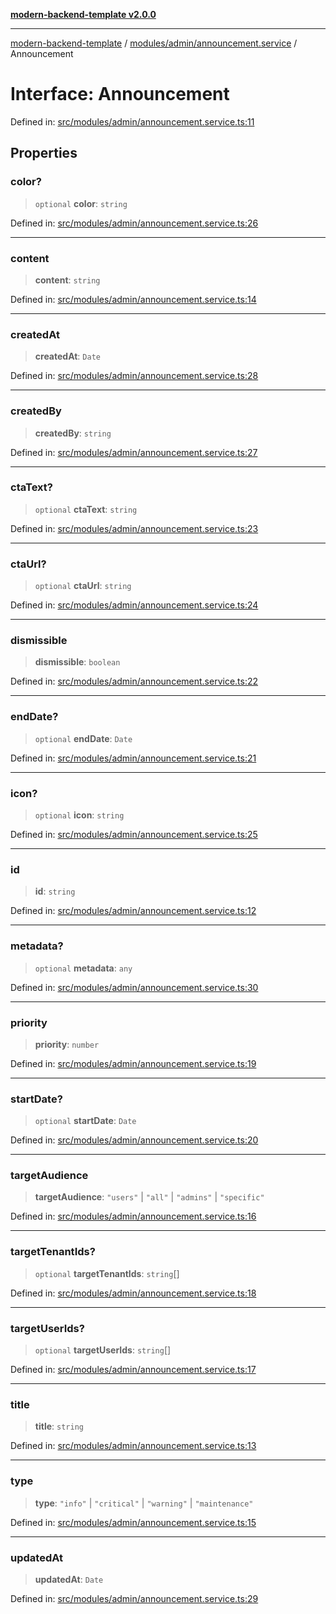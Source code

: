 [**modern-backend-template v2.0.0**](../../../../README.md)

***

[modern-backend-template](../../../../modules.md) / [modules/admin/announcement.service](../README.md) / Announcement

# Interface: Announcement

Defined in: [src/modules/admin/announcement.service.ts:11](https://github.com/maemreyo/saas-4cus-nodejs/blob/1a77de11cd6eaefe66c31c7f5de281673fc25ce5/src/modules/admin/announcement.service.ts#L11)

## Properties

### color?

> `optional` **color**: `string`

Defined in: [src/modules/admin/announcement.service.ts:26](https://github.com/maemreyo/saas-4cus-nodejs/blob/1a77de11cd6eaefe66c31c7f5de281673fc25ce5/src/modules/admin/announcement.service.ts#L26)

***

### content

> **content**: `string`

Defined in: [src/modules/admin/announcement.service.ts:14](https://github.com/maemreyo/saas-4cus-nodejs/blob/1a77de11cd6eaefe66c31c7f5de281673fc25ce5/src/modules/admin/announcement.service.ts#L14)

***

### createdAt

> **createdAt**: `Date`

Defined in: [src/modules/admin/announcement.service.ts:28](https://github.com/maemreyo/saas-4cus-nodejs/blob/1a77de11cd6eaefe66c31c7f5de281673fc25ce5/src/modules/admin/announcement.service.ts#L28)

***

### createdBy

> **createdBy**: `string`

Defined in: [src/modules/admin/announcement.service.ts:27](https://github.com/maemreyo/saas-4cus-nodejs/blob/1a77de11cd6eaefe66c31c7f5de281673fc25ce5/src/modules/admin/announcement.service.ts#L27)

***

### ctaText?

> `optional` **ctaText**: `string`

Defined in: [src/modules/admin/announcement.service.ts:23](https://github.com/maemreyo/saas-4cus-nodejs/blob/1a77de11cd6eaefe66c31c7f5de281673fc25ce5/src/modules/admin/announcement.service.ts#L23)

***

### ctaUrl?

> `optional` **ctaUrl**: `string`

Defined in: [src/modules/admin/announcement.service.ts:24](https://github.com/maemreyo/saas-4cus-nodejs/blob/1a77de11cd6eaefe66c31c7f5de281673fc25ce5/src/modules/admin/announcement.service.ts#L24)

***

### dismissible

> **dismissible**: `boolean`

Defined in: [src/modules/admin/announcement.service.ts:22](https://github.com/maemreyo/saas-4cus-nodejs/blob/1a77de11cd6eaefe66c31c7f5de281673fc25ce5/src/modules/admin/announcement.service.ts#L22)

***

### endDate?

> `optional` **endDate**: `Date`

Defined in: [src/modules/admin/announcement.service.ts:21](https://github.com/maemreyo/saas-4cus-nodejs/blob/1a77de11cd6eaefe66c31c7f5de281673fc25ce5/src/modules/admin/announcement.service.ts#L21)

***

### icon?

> `optional` **icon**: `string`

Defined in: [src/modules/admin/announcement.service.ts:25](https://github.com/maemreyo/saas-4cus-nodejs/blob/1a77de11cd6eaefe66c31c7f5de281673fc25ce5/src/modules/admin/announcement.service.ts#L25)

***

### id

> **id**: `string`

Defined in: [src/modules/admin/announcement.service.ts:12](https://github.com/maemreyo/saas-4cus-nodejs/blob/1a77de11cd6eaefe66c31c7f5de281673fc25ce5/src/modules/admin/announcement.service.ts#L12)

***

### metadata?

> `optional` **metadata**: `any`

Defined in: [src/modules/admin/announcement.service.ts:30](https://github.com/maemreyo/saas-4cus-nodejs/blob/1a77de11cd6eaefe66c31c7f5de281673fc25ce5/src/modules/admin/announcement.service.ts#L30)

***

### priority

> **priority**: `number`

Defined in: [src/modules/admin/announcement.service.ts:19](https://github.com/maemreyo/saas-4cus-nodejs/blob/1a77de11cd6eaefe66c31c7f5de281673fc25ce5/src/modules/admin/announcement.service.ts#L19)

***

### startDate?

> `optional` **startDate**: `Date`

Defined in: [src/modules/admin/announcement.service.ts:20](https://github.com/maemreyo/saas-4cus-nodejs/blob/1a77de11cd6eaefe66c31c7f5de281673fc25ce5/src/modules/admin/announcement.service.ts#L20)

***

### targetAudience

> **targetAudience**: `"users"` \| `"all"` \| `"admins"` \| `"specific"`

Defined in: [src/modules/admin/announcement.service.ts:16](https://github.com/maemreyo/saas-4cus-nodejs/blob/1a77de11cd6eaefe66c31c7f5de281673fc25ce5/src/modules/admin/announcement.service.ts#L16)

***

### targetTenantIds?

> `optional` **targetTenantIds**: `string`[]

Defined in: [src/modules/admin/announcement.service.ts:18](https://github.com/maemreyo/saas-4cus-nodejs/blob/1a77de11cd6eaefe66c31c7f5de281673fc25ce5/src/modules/admin/announcement.service.ts#L18)

***

### targetUserIds?

> `optional` **targetUserIds**: `string`[]

Defined in: [src/modules/admin/announcement.service.ts:17](https://github.com/maemreyo/saas-4cus-nodejs/blob/1a77de11cd6eaefe66c31c7f5de281673fc25ce5/src/modules/admin/announcement.service.ts#L17)

***

### title

> **title**: `string`

Defined in: [src/modules/admin/announcement.service.ts:13](https://github.com/maemreyo/saas-4cus-nodejs/blob/1a77de11cd6eaefe66c31c7f5de281673fc25ce5/src/modules/admin/announcement.service.ts#L13)

***

### type

> **type**: `"info"` \| `"critical"` \| `"warning"` \| `"maintenance"`

Defined in: [src/modules/admin/announcement.service.ts:15](https://github.com/maemreyo/saas-4cus-nodejs/blob/1a77de11cd6eaefe66c31c7f5de281673fc25ce5/src/modules/admin/announcement.service.ts#L15)

***

### updatedAt

> **updatedAt**: `Date`

Defined in: [src/modules/admin/announcement.service.ts:29](https://github.com/maemreyo/saas-4cus-nodejs/blob/1a77de11cd6eaefe66c31c7f5de281673fc25ce5/src/modules/admin/announcement.service.ts#L29)
